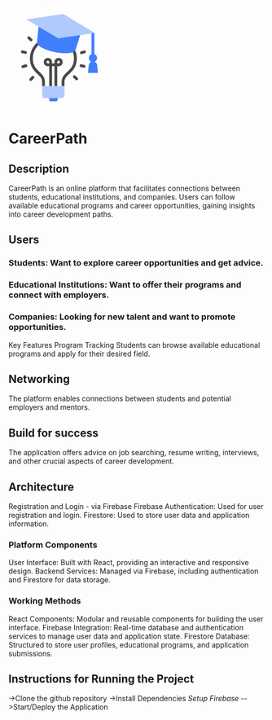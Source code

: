 <img src="src/assets/img/icon.png" alt="Homepage Screenshot" width="200">

# CareerPath
## Description
CareerPath is an online platform that facilitates connections between students, educational institutions, and companies. Users can follow available educational programs and career opportunities, gaining insights into career development paths.

## Users
### Students: Want to explore career opportunities and get advice.
### Educational Institutions: Want to offer their programs and connect with employers.
### Companies: Looking for new talent and want to promote opportunities.
Key Features
Program Tracking
Students can browse available educational programs and apply for their desired field.

## Networking
The platform enables connections between students and potential employers and mentors.

## Build for success
The application offers advice on job searching, resume writing, interviews, and other crucial aspects of career development.

## Architecture
Registration and Login - via Firebase
Firebase Authentication: Used for user registration and login.
Firestore: Used to store user data and application information.
### Platform Components
User Interface: Built with React, providing an interactive and responsive design.
Backend Services: Managed via Firebase, including authentication and Firestore for data storage.
### Working Methods
React Components: Modular and reusable components for building the user interface.
Firebase Integration: Real-time database and authentication services to manage user data and application state.
Firestore Database: Structured to store user profiles, educational programs, and application submissions.

## Instructions for Running the Project
->Clone the github repository 
->Install Dependencies
*Setup Firebase*
-->Start/Deploy the Application

